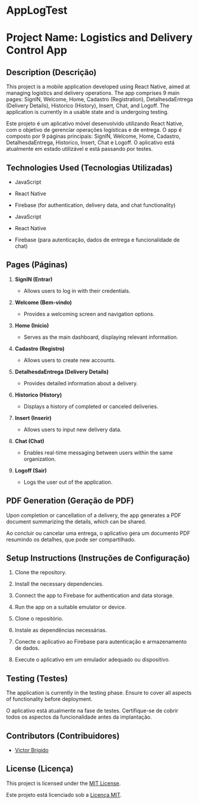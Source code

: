 # AppLogTest

# Project Name: Logistics and Delivery Control App


## Description (Descrição)

This project is a mobile application developed using React Native, aimed at managing logistics and delivery operations. The app comprises 9 main pages: SignIN, Welcome, Home, Cadastro (Registration), DetalhesdaEntrega (Delivery Details), Historico (History), Insert, Chat, and Logoff. The application is currently in a usable state and is undergoing testing.

Este projeto é um aplicativo móvel desenvolvido utilizando React Native, com o objetivo de gerenciar operações logísticas e de entrega. O app é composto por 9 páginas principais: SignIN, Welcome, Home, Cadastro, DetalhesdaEntrega, Historico, Insert, Chat e Logoff. O aplicativo está atualmente em estado utilizável e está passando por testes.

## Technologies Used (Tecnologias Utilizadas)

- JavaScript
- React Native
- Firebase (for authentication, delivery data, and chat functionality)

- JavaScript
- React Native
- Firebase (para autenticação, dados de entrega e funcionalidade de chat)

## Pages (Páginas)

1. **SignIN (Entrar)**
   - Allows users to log in with their credentials.

2. **Welcome (Bem-vindo)**
   - Provides a welcoming screen and navigation options.

3. **Home (Início)**
   - Serves as the main dashboard, displaying relevant information.

4. **Cadastro (Registro)**
   - Allows users to create new accounts.

5. **DetalhesdaEntrega (Delivery Details)**
   - Provides detailed information about a delivery.

6. **Historico (History)**
   - Displays a history of completed or canceled deliveries.

7. **Insert (Inserir)**
   - Allows users to input new delivery data.

8. **Chat (Chat)**
   - Enables real-time messaging between users within the same organization.

9. **Logoff (Sair)**
   - Logs the user out of the application.

## PDF Generation (Geração de PDF)

Upon completion or cancellation of a delivery, the app generates a PDF document summarizing the details, which can be shared.

Ao concluir ou cancelar uma entrega, o aplicativo gera um documento PDF resumindo os detalhes, que pode ser compartilhado.

## Setup Instructions (Instruções de Configuração)

1. Clone the repository.
2. Install the necessary dependencies.
3. Connect the app to Firebase for authentication and data storage.
4. Run the app on a suitable emulator or device.

1. Clone o repositório.
2. Instale as dependências necessárias.
3. Conecte o aplicativo ao Firebase para autenticação e armazenamento de dados.
4. Execute o aplicativo em um emulador adequado ou dispositivo.

## Testing (Testes)

The application is currently in the testing phase. Ensure to cover all aspects of functionality before deployment.

O aplicativo está atualmente na fase de testes. Certifique-se de cobrir todos os aspectos da funcionalidade antes da implantação.

## Contributors (Contribuidores)

- [Victor Brigido](https://github.com/victorbrigido)

## License (Licença)

This project is licensed under the [MIT License](LICENSE).

Este projeto está licenciado sob a [Licença MIT](LICENSE).
